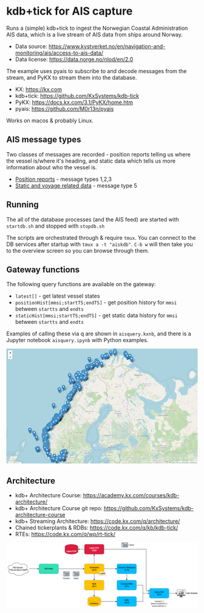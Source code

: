 # kdb+tick for AIS capture

Runs a (simple) kdb+tick to ingest the Norwegian Coastal Administration AIS data, which is a live stream of AIS data from ships around Norway.

- Data source: https://www.kystverket.no/en/navigation-and-monitoring/ais/access-to-ais-data/
- Data license: https://data.norge.no/nlod/en/2.0

The example uses pyais to subscribe to and decode messages from the stream, and PyKX to stream them into the database.

- KX: https://kx.com
- kdb+tick: https://github.com/KxSystems/kdb-tick
- PyKX: https://docs.kx.com/3.1/PyKX/home.htm
- pyais: https://github.com/M0r13n/pyais

Works on macos & probably Linux.

## AIS message types

Two classes of messages are recorded - position reports telling us where the vessel is/where it's heading, and static data which tells us more information about who the vessel is.

- [Position reports](https://www.navcen.uscg.gov/ais-class-a-reports) - message types 1,2,3
- [Static and voyage related data](https://www.navcen.uscg.gov/ais-class-a-static-voyage-message-5) - message type 5

## Running

The all of the database processes (and the AIS feed) are started with `startdb.sh` and stopped with `stopdb.sh`

The scripts are orchestrated through & require `tmux`. You can connect to the DB services after startup with `tmux a -t "aiskdb"`. `C-b w` will then take you to the overview screen so you can browse through them. 

## Gateway functions

The following query functions are available on the gateway:

- `latest[]`  - get latest vessel states
- `positionHist[mmsi;startTS;endTS]` - get position history for `mmsi` between `startts` and `endts`
- `staticHist[mmsi;startTS;endTS]` - get static data history for `mmsi` between `startts` and `endts`

Examples of calling these via q are shown in `aisquery.kxnb`, and there is a Jupyter notebook `aisquery.ipynb` with Python examples.

![map.png](map.png)

## Architecture

- kdb+ Architecture Course: https://academy.kx.com/courses/kdb-architecture/
- kdb+ Architecture Course git repo: https://github.com/KxSystems/kdb-architecture-course
- kdb+ Streaming Architecture: https://code.kx.com/q/architecture/
- Chained tickerplants & RDBs: https://code.kx.com/q/kb/kdb-tick/
- RTEs: https://code.kx.com/q/wp/rt-tick/

![kdb+tick architecture diagram](architecture.drawio.png)